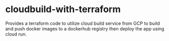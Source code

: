 # cloudbuild-with-terraform
Provides a terraform code to utilize cloud build service from GCP to build and push docker images to a dockerhub registry then deploy the app using cloud run.
